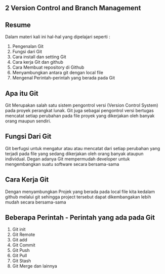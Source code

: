 ## 2 Version Control and Branch Management
## Resume
Dalam materi kali ini hal-hal yang dipelajari seperti :
1. Pengenalan Git 
2. Fungsi dari Git
3. Cara install dan setting Git
4. Cara kerja Git dan github
5. Cara Membuat repository di Github
6. Menyambungkan antara git dengan local file 
7. Mengenal Perintah-perintah yang berada pada Git
## Apa itu Git
Git Merupakan salah satu sistem pengontrol versi (Version Control System) pada proyek perangkat lunak. Git juga sebagai pengontrol versi bertugas mencatat setiap perubahan pada file proyek yang dikerjakan oleh banyak orang maupun sendiri.
## Fungsi Dari Git
Git berfugsi untuk mengatur atau atau mencatat dari setiap perubahan yang terjadi pada file yang sedang dikerjakan oleh orang banyak ataupun individual. Degan adanya Git mempermudah developer untuk mengembangkan suatu software secara bersama-sama
## Cara Kerja Git
Dengan menyambungkan Projek yang berada pada local file kita kedalam github melalui git sehingga project tersebut dapat dikembangakan lebih mudah secara bersama-sama
## Beberapa Perintah - Perintah yang ada pada Git
1. Git init 
2. Git Remote
3. Git add
4. Git Commit
5. Git Push
6. Git Pull 
7. Git Stash
8. Git Merge dan lainnya





